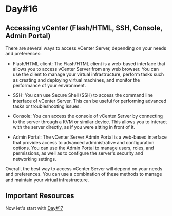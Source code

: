 # Day#16

## Accessing vCenter (Flash/HTML, SSH, Console, Admin Portal)
There are several ways to access vCenter Server, depending on your needs and preferences:

+ Flash/HTML client: The Flash/HTML client is a web-based interface that allows you to access vCenter Server from any web browser. You can use the client to manage your virtual infrastructure, perform tasks such as creating and deploying virtual machines, and monitor the performance of your environment.

+ SSH: You can use Secure Shell (SSH) to access the command line interface of vCenter Server. This can be useful for performing advanced tasks or troubleshooting issues.

+ Console: You can access the console of vCenter Server by connecting to the server through a KVM or similar device. This allows you to interact with the server directly, as if you were sitting in front of it.

+ Admin Portal: The vCenter Server Admin Portal is a web-based interface that provides access to advanced administrative and configuration options. You can use the Admin Portal to manage users, roles, and permissions, as well as to configure the server's security and networking settings.

Overall, the best way to access vCenter Server will depend on your needs and preferences. You can use a combination of these methods to manage and maintain your virtual infrastructure.

## Important Resources

Now let's start with [Day#17](Day%4017.md)